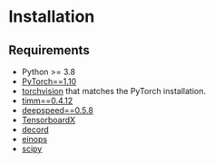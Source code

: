 # Installation

## Requirements
- Python >= 3.8
- [PyTorch==1.10](https://pytorch.org/)
- [torchvision](https://github.com/pytorch/vision) that matches the PyTorch installation.
- [timm==0.4.12](https://github.com/rwightman/pytorch-image-models)
- [deepspeed==0.5.8](https://github.com/microsoft/DeepSpeed)
- [TensorboardX](https://github.com/lanpa/tensorboardX)
- [decord](https://github.com/dmlc/decord)
- [einops](https://github.com/arogozhnikov/einops)
- [scipy](https://github.com/scipy/scipy)
